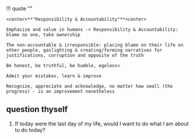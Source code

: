 
!!! quote ""

    <center>**"Responsibility & Accountability"**<center>

    Emphasize and value in humans -> Responsibility & Accountability: blame no one, take ownership

    The non-accountable & irresponsible: placing blame on their life on other people, gaslighting & creating/forming narratives for justifications, corruption and opposite of the truth
    
    Be honest, be truthful, be humble, egoless<

    Admit your mistakes, learn & improve

    Recognize, appreciate and acknowledge, no matter how small (the progress) - is an improvement nonetheless


## question thyself
1. If today were the last day of my life, would I want to do what I am about to do today?